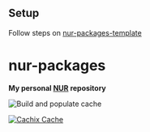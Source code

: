 ## Setup

Follow steps on [nur-packages-template](https://github.com/nix-community/nur-packages-template/blob/master/README.md)  

# nur-packages


**My personal [NUR](https://github.com/nix-community/NUR) repository**

<!-- Remove this if you don't use github actions -->
![Build and populate cache](https://github.com/oluceps/nur-pkgs/workflows/Build%20and%20populate%20cache/badge.svg)

<!--
Uncomment this if you use travis:

[![Build Status](https://travis-ci.com/<YOUR_TRAVIS_USERNAME>/nur-packages.svg?branch=master)](https://travis-ci.com/<YOUR_TRAVIS_USERNAME>/nur-packages)
-->
[![Cachix Cache](https://img.shields.io/badge/cachix-nur-pkgs-blue.svg)](https://nur-pkgs.cachix.org)

